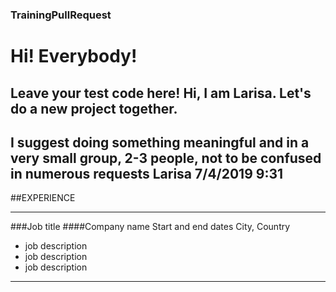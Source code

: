### TrainingPullRequest
# Hi! Everybody!
Leave your test code here!
Hi, I am Larisa. Let's do a new project together.
---
I suggest doing something meaningful and in a very small group, 2-3 people, not to be confused in numerous requests
Larisa 7/4/2019 9:31
--- 

##EXPERIENCE
____________________________
###Job title
####Company name
Start and end dates
City, Country
* job description
* job description
* job description
- - - -
